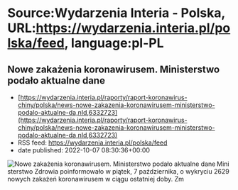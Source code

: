 # Source:Wydarzenia Interia - Polska, URL:https://wydarzenia.interia.pl/polska/feed, language:pl-PL

## Nowe zakażenia koronawirusem. Ministerstwo podało aktualne dane
 - [https://wydarzenia.interia.pl/raporty/raport-koronawirus-chiny/polska/news-nowe-zakazenia-koronawirusem-ministerstwo-podalo-aktualne-da,nId,6332723](https://wydarzenia.interia.pl/raporty/raport-koronawirus-chiny/polska/news-nowe-zakazenia-koronawirusem-ministerstwo-podalo-aktualne-da,nId,6332723)
 - RSS feed: https://wydarzenia.interia.pl/polska/feed
 - date published: 2022-10-07 08:30:36+00:00

<p><a href="https://wydarzenia.interia.pl/raporty/raport-koronawirus-chiny/polska/news-nowe-zakazenia-koronawirusem-ministerstwo-podalo-aktualne-da,nId,6332723"><img align="left" alt="Nowe zakażenia koronawirusem. Ministerstwo podało aktualne dane" src="https://i.iplsc.com/nowe-zakazenia-koronawirusem-ministerstwo-podalo-aktualne-da/000EMH3UIFMVHVX5-C321.jpg" /></a>Ministerstwo Zdrowia poinformowało w piątek, 7 października, o wykryciu 2629 nowych zakażeń koronawirusem w ciągu ostatniej doby. Zm


